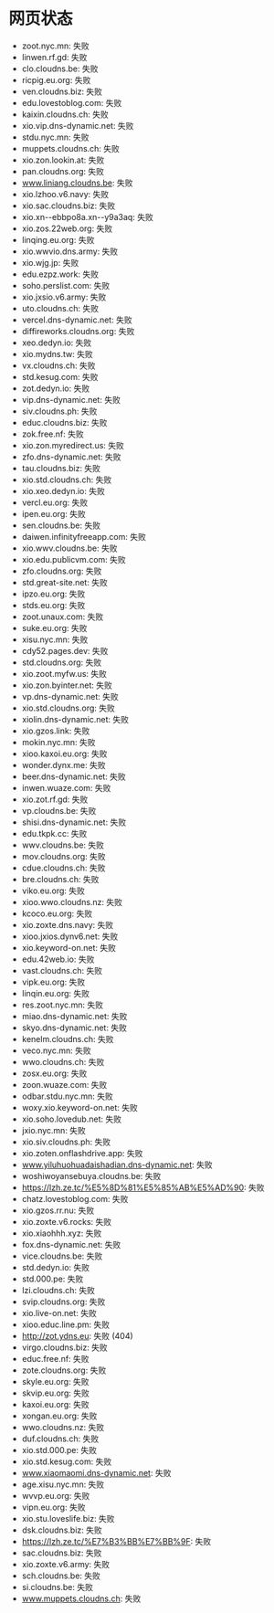 # 网页状态
- zoot.nyc.mn: 失败
- linwen.rf.gd: 失败
- clo.cloudns.be: 失败
- ricpig.eu.org: 失败
- ven.cloudns.biz: 失败
- edu.lovestoblog.com: 失败
- kaixin.cloudns.ch: 失败
- xio.vip.dns-dynamic.net: 失败
- stdu.nyc.mn: 失败
- muppets.cloudns.ch: 失败
- xio.zon.lookin.at: 失败
- pan.cloudns.org: 失败
- www.liniang.cloudns.be: 失败
- xio.lzhoo.v6.navy: 失败
- xio.sac.cloudns.biz: 失败
- xio.xn--ebbpo8a.xn--y9a3aq: 失败
- xio.zos.22web.org: 失败
- linqing.eu.org: 失败
- xio.wwvio.dns.army: 失败
- xio.wjg.jp: 失败
- edu.ezpz.work: 失败
- soho.perslist.com: 失败
- xio.jxsio.v6.army: 失败
- uto.cloudns.ch: 失败
- vercel.dns-dynamic.net: 失败
- diffireworks.cloudns.org: 失败
- xeo.dedyn.io: 失败
- xio.mydns.tw: 失败
- vx.cloudns.ch: 失败
- std.kesug.com: 失败
- zot.dedyn.io: 失败
- vip.dns-dynamic.net: 失败
- siv.cloudns.ph: 失败
- educ.cloudns.biz: 失败
- zok.free.nf: 失败
- xio.zon.myredirect.us: 失败
- zfo.dns-dynamic.net: 失败
- tau.cloudns.biz: 失败
- xio.std.cloudns.ch: 失败
- xio.xeo.dedyn.io: 失败
- vercl.eu.org: 失败
- ipen.eu.org: 失败
- sen.cloudns.be: 失败
- daiwen.infinityfreeapp.com: 失败
- xio.wwv.cloudns.be: 失败
- xio.edu.publicvm.com: 失败
- zfo.cloudns.org: 失败
- std.great-site.net: 失败
- ipzo.eu.org: 失败
- stds.eu.org: 失败
- zoot.unaux.com: 失败
- suke.eu.org: 失败
- xisu.nyc.mn: 失败
- cdy52.pages.dev: 失败
- std.cloudns.org: 失败
- xio.zoot.myfw.us: 失败
- xio.zon.byinter.net: 失败
- vp.dns-dynamic.net: 失败
- xio.std.cloudns.org: 失败
- xiolin.dns-dynamic.net: 失败
- xio.gzos.link: 失败
- mokin.nyc.mn: 失败
- xioo.kaxoi.eu.org: 失败
- wonder.dynx.me: 失败
- beer.dns-dynamic.net: 失败
- inwen.wuaze.com: 失败
- xio.zot.rf.gd: 失败
- vp.cloudns.be: 失败
- shisi.dns-dynamic.net: 失败
- edu.tkpk.cc: 失败
- wwv.cloudns.be: 失败
- mov.cloudns.org: 失败
- cdue.cloudns.ch: 失败
- bre.cloudns.ch: 失败
- viko.eu.org: 失败
- xioo.wwo.cloudns.nz: 失败
- kcoco.eu.org: 失败
- xio.zoxte.dns.navy: 失败
- xioo.jxios.dynv6.net: 失败
- xio.keyword-on.net: 失败
- edu.42web.io: 失败
- vast.cloudns.ch: 失败
- vipk.eu.org: 失败
- linqin.eu.org: 失败
- res.zoot.nyc.mn: 失败
- miao.dns-dynamic.net: 失败
- skyo.dns-dynamic.net: 失败
- kenelm.cloudns.ch: 失败
- veco.nyc.mn: 失败
- wwo.cloudns.ch: 失败
- zosx.eu.org: 失败
- zoon.wuaze.com: 失败
- odbar.stdu.nyc.mn: 失败
- woxy.xio.keyword-on.net: 失败
- xio.soho.lovedub.net: 失败
- jxio.nyc.mn: 失败
- xio.siv.cloudns.ph: 失败
- xio.zoten.onflashdrive.app: 失败
- www.yiluhuohuadaishadian.dns-dynamic.net: 失败
- woshiwoyansebuya.cloudns.be: 失败
- https://lzh.ze.tc/%E5%8D%81%E5%85%AB%E5%AD%90: 失败
- chatz.lovestoblog.com: 失败
- xio.gzos.rr.nu: 失败
- xio.zoxte.v6.rocks: 失败
- xio.xiaohhh.xyz: 失败
- fox.dns-dynamic.net: 失败
- vice.cloudns.be: 失败
- std.dedyn.io: 失败
- std.000.pe: 失败
- lzi.cloudns.ch: 失败
- svip.cloudns.org: 失败
- xio.live-on.net: 失败
- xioo.educ.line.pm: 失败
- http://zot.ydns.eu: 失败 (404)
- virgo.cloudns.biz: 失败
- educ.free.nf: 失败
- zote.cloudns.org: 失败
- skyle.eu.org: 失败
- skvip.eu.org: 失败
- kaxoi.eu.org: 失败
- xongan.eu.org: 失败
- wwo.cloudns.nz: 失败
- duf.cloudns.ch: 失败
- xio.std.000.pe: 失败
- xio.std.kesug.com: 失败
- www.xiaomaomi.dns-dynamic.net: 失败
- age.xisu.nyc.mn: 失败
- wvvp.eu.org: 失败
- vipn.eu.org: 失败
- xio.stu.loveslife.biz: 失败
- dsk.cloudns.biz: 失败
- https://lzh.ze.tc/%E7%B3%BB%E7%BB%9F: 失败
- sac.cloudns.biz: 失败
- xio.zoxte.v6.army: 失败
- sch.cloudns.be: 失败
- si.cloudns.be: 失败
- www.muppets.cloudns.ch: 失败
